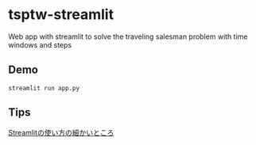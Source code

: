 # tsptw-streamlit
Web app with streamlit to solve the traveling salesman problem with time windows and steps

## Demo
```
streamlit run app.py
```

## Tips
[Streamlitの使い方の細かいところ](https://zenn.dev/ohtaman/articles/streamlit_tips)
